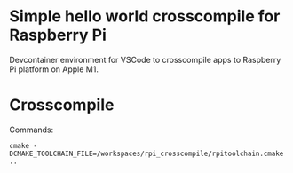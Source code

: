 # Simple hello world crosscompile for Raspberry Pi
Devcontainer environment for VSCode to crosscompile apps to Raspberry Pi platform on Apple M1.

# Crosscompile
Commands:

    cmake -DCMAKE_TOOLCHAIN_FILE=/workspaces/rpi_crosscompile/rpitoolchain.cmake ..

